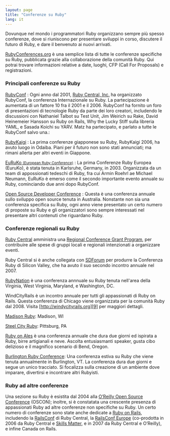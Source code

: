 ```yaml
---
layout: page
title: "Conferenze su Ruby"
lang: it
---
```


Dovunque nel mondo i programmatori Ruby organizzano sempre più spesso
conferenze, dove si riuniscono per presentare sviluppi in corso,
discutere il futuro di Ruby, e dare il benvenuto ai nuovi arrivati.

[RubyConferences.org][rc] è una semplice lista di tutte le conferenze
specifiche su Ruby, pubblicata grazie alla collaborazione della comunità
Ruby. Qui potrai trovare informazioni relative a date, luoghi, CFP (Call
For Proposals) e registrazioni.

### Principali conferenze su Ruby

[RubyConf][1]
: Ogni anno dal 2001, [Ruby Central, Inc.][2] ha organizzato RubyConf,
  la conferenza Internazionale su Ruby. La partecipazione è aumentata di
  un fattore 10 fra il 2001 e il 2006. RubyConf ha fornito un foro di
  presentazioni di tecnologie Ruby da parte dei loro creatori,
  includendo le discussioni con Nathaniel Talbot su Test Unit, Jim
  Weirich su Rake, David Heinemeier Hansson su Ruby on Rails, Why the
  Lucky Stiff sulla libreria YAML, e Sasada Koichi su YARV. Matz ha
  partecipato, e parlato a tutte le RubyConf salvo una.:

[RubyKaigi][3]
: La prima conferenze giapponese su Ruby, RubyKaigi 2006, ha avuto luogo
  in Odaiba. Piani per il futuro non sono stati annunciati; ma rimani
  allerta per altri eventi in Giappone.

[EuRuKo <small>(European Ruby Conference)</small>][4]
: La prima Conferenze Ruby Europea (EuruKo), è stata tenuta in
  Karlsruhe, Germany, in 2003. Organizzata da un team di appossionati
  tedeschi di Ruby, fra cui Armin Roehrl ae Michael Neumann, EuRuKo è
  emerso come il secondo importante evento annuale su Ruby, cominciando
  due anni dopo RubyConf.

[Open Source Developer Conference][5]
: Questa è una conferenza annuale sullo sviluppo open source tenuta
  in Australia. Nonstante non sia una conferenza specifica su Ruby,
  ogni anno viene presentato un certo numero di proposte su Ruby e gli
  organizzatori sono sempre interessati nel presentare altri contenuti
  che riguardano Ruby.

### Conferenze regionali su Ruby

[Ruby Central][2] amministra una [Regional Conference Grant Program][6],
per contribuire alle spese di gruppi locali e regionali intenzionati a
organizzare eventi.

Ruby Central si è anche collegata con [SDForum][7] per produrre la
Conferenza Ruby di Silicon Valley, che ha avuto il suo secondo incontro
annuale nel 2007.

[RubyNation][8] è una conferenza annnuale su Ruby tenuta nell'area della
Virginia, West Virginia, Maryland, e Washington, DC.

WindCityRails è un incontro annuale per tutti gli appassionati di Ruby on
Rails. Questa conferenza di Chicago viene organizzata per la comunità
Ruby dal 2008. Visita [http://windycityrails.org][9] per maggiori dettagli.

[Madison Ruby][15]: Madison, WI

[Steel City Ruby][16]: Pittsburg, PA

[Ruby on Ales][17] è una conferenza annuale che dura due giorni ed ispirata
a Ruby, birre artigianali e neve. Ascolta entusiasmanti speaker, gusta cibo
delizioso e il magnifico scenario di Bend, Oregon.

[Burlington Ruby Conference][18]: Una conferenza estiva su Ruby che viene
tenuta annualmente in Burlington, VT. La conferenza dura due giorni e segue
un unico tracciato. Si focalizza sulla creazione di un ambiente dove imparare,
divertirsi e incontrare altri Rubyisti.

### Ruby ad altre conferenze

Una sezione su Ruby è esistita dal 2004 alla [O’Reilly Open Source
Conference][10] (OSCON); inoltre, si è constatata una crescente presenza
di appassionati Ruby ad altre conferenze non specifiche su Ruby. Un
certo numero di conferenze sono state anche dedicate a [Ruby on
Rails][11], includendo la [RailsConf][12] di Ruby Central, la [RailsConf
Europe][13] (co-prodotta in 2006 da Ruby Central e [Skills Matter][14],
e in 2007 da Ruby Central e O’Reilly), e infine Canada on Rails.



[rc]: http://rubyconferences.org/
[1]: http://www.rubyconf.org/
[2]: http://rubycentral.org
[3]: http://rubykaigi.org/
[4]: http://euruko.org
[5]: http://www.osdc.com.au/
[6]: http://rubycentral.org/community/grant
[7]: http://www.sdforum.org
[8]: http://rubynation.org/
[9]: http://windycityrails.org
[10]: http://conferences.oreillynet.com/os2006/
[11]: http://www.rubyonrails.org
[12]: http://www.railsconf.org
[13]: http://europe.railsconf.org
[14]: http://www.skillsmatter.com
[15]: http://madisonruby.org/
[16]: http://steelcityruby.org/
[17]: http://ruby.onales.com/
[18]: http://burlingtonrubyconference.com